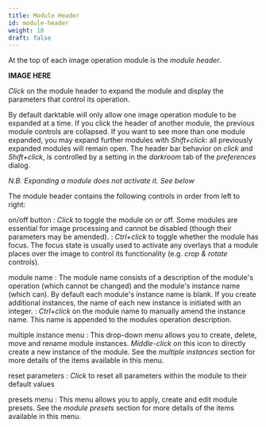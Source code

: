 ```yaml
---
title: Module Header
id: module-header
weight: 10
draft: false
---
```


At the top of each image operation module is the _module header_. 

**IMAGE HERE**

_Click_ on the module header to expand the module and display the parameters that control its operation.

By default darktable will only allow one image operation module to be expanded at a time. If you click the header of another module, the previous module controls are collapsed. If you want to see more than one module expanded, you may expand further modules with _Shift+click_: all previously expanded modules will remain open. The header bar behavior on _click_ and _Shift+click_, is controlled by a setting in the _darkroom_ tab of the _preferences_ dialog.

_N.B. Expanding a module does not activate it. See below_

The module header contains the following controls in order from left to right:

on/off button
: _Click_ to toggle the module on or off. Some modules are essential for image processing and cannot be disabled (though their parameters may be amended).
: _Ctrl+click_ to toggle whether the module has focus. The focus state is usually used to activate any overlays that a module places over the image to control its functionality (e.g. _crop & rotate_ controls). 

module name
: The module name consists of a description of the module's operation (which cannot be changed) and the module's instance name (which can). By default each module's instance name is blank. If you create additional instances, the name of each new instance is initiated with an integer. 
: _Ctrl+click_ on the module name to manually amend the instance name. This name is appended to the modules operation description.

multiple instance menu
: This drop-down menu allows you to create, delete, move and rename module instances. _Middle-click_ on this icon to directly create a new instance of the module. See the _multiple instances_ section for more details of the items available in this menu.

reset parameters
: _Click_ to reset all parameters within the module to their default values

presets menu
: This menu allows you to apply, create and edit module presets. See the _module presets_ section for more details of the items available in this menu.
